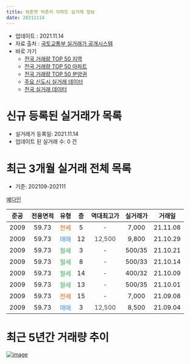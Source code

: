 ```yaml
---
title: 와촌면 덕촌리 아파트 실거래 정보
date: 20211114
---
```


* 업데이트 : 2021.11.14
* 자료 출처 : [국토교통부 실거래가 공개시스템](http://rt.molit.go.kr)
* 바로 가기
    * [전국 거래량 TOP 50 지역](https://apt-info.github.io/apt-trade-info/tr)
    * [전국 거래량 TOP 50 아파트](https://apt-info.github.io/apt-trade-info/ta)
    * [전국 거래량 TOP 50 분양권](https://apt-info.github.io/apt-trade-info/tb)
    * [주요 신도시 실거래 데이터](https://apt-info.github.io/apt-trade-info/newtown)
    * [전국 실거래 데이터](https://apt-info.github.io/apt-trade-info/all)



<script async src="https://pagead2.googlesyndication.com/pagead/js/adsbygoogle.js"></script>
<!-- 기본광고 -->
<ins class="adsbygoogle"
     style="display:block"
     data-ad-client="ca-pub-1142216861245946"
     data-ad-slot="4805727019"
     data-ad-format="auto"
     data-full-width-responsive="true"></ins>
<script>
     (adsbygoogle = window.adsbygoogle || []).push({});
</script>


# 신규 등록된 실거래가 목록

* 실거래가 등록일: 2021.11.14
* 업데이트 된 실거래 수: 0 건




<script async src="https://pagead2.googlesyndication.com/pagead/js/adsbygoogle.js"></script>
<!-- 기본광고 -->
<ins class="adsbygoogle"
     style="display:block"
     data-ad-client="ca-pub-1142216861245946"
     data-ad-slot="4805727019"
     data-ad-format="auto"
     data-full-width-responsive="true"></ins>
<script>
     (adsbygoogle = window.adsbygoogle || []).push({});
</script>


# 최근 3개월 실거래 전체 목록
* 기준: 202109-202111


[예다인](https://search.naver.com/search.naver?query=%EC%98%88%EB%8B%A4%EC%9D%B8)

|준공|전용면적|유형|층|역대최고가|실거래가|거래일|
|:---:|:---:|:---:|:---:|:---:|:---:|:---:|
|2009|59.73|<span style="color:#FF5A00">전세</span>|5|<span style="color:#444444">-</span>|7,000|21.11.08|
|2009|59.73|<span style="color:#4285F3">매매</span>|12|<span style="color:#444444">12,500</span>|9,800|21.10.29|
|2009|59.73|<span style="color:#34A853">월세</span>|3|<span style="color:#444444">-</span>|500/35|21.10.21|
|2009|59.73|<span style="color:#34A853">월세</span>|8|<span style="color:#444444">-</span>|500/33|21.10.14|
|2009|59.73|<span style="color:#34A853">월세</span>|14|<span style="color:#444444">-</span>|400/32|21.10.09|
|2009|59.73|<span style="color:#34A853">월세</span>|13|<span style="color:#444444">-</span>|500/35|21.10.01|
|2009|59.73|<span style="color:#FF5A00">전세</span>|15|<span style="color:#444444">-</span>|7,000|21.09.08|
|2009|59.73|<span style="color:#4285F3">매매</span>|3|<span style="color:#444444">12,500</span>|8,500|21.09.04|



<script async src="https://pagead2.googlesyndication.com/pagead/js/adsbygoogle.js"></script>
<!-- 기본광고 -->
<ins class="adsbygoogle"
     style="display:block"
     data-ad-client="ca-pub-1142216861245946"
     data-ad-slot="4805727019"
     data-ad-format="auto"
     data-full-width-responsive="true"></ins>
<script>
     (adsbygoogle = window.adsbygoogle || []).push({});
</script>


# 최근 5년간 거래량 추이


<div style="width:100%;">
    <canvas id="deal_progress" height="200"></canvas>
</div>

<script>
new Chart(document.getElementById("deal_progress"), {
    type: 'line',
    data: {
        labels: ['16.01','16.02','16.03','16.04','16.05','16.06','16.07','16.08','16.09','16.10','16.11','16.12','17.01','17.02','17.03','17.04','17.05','17.06','17.07','17.08','17.09','17.10','17.11','17.12','18.01','18.02','18.03','18.04','18.05','18.06','18.07','18.08','18.09','18.10','18.11','18.12','19.01','19.02','19.03','19.04','19.05','19.06','19.07','19.08','19.09','19.10','19.11','19.12','20.01','20.02','20.03','20.04','20.05','20.06','20.07','20.08','20.09','20.10','20.11','20.12','21.01','21.02','21.03','21.04','21.05','21.06','21.07','21.08','21.09','21.10','21.11'],
        datasets: [{
            label: '매매/분양권',
            data: [7,9,8,11,4,9,3,7,4,14,14,13,6,4,9,1,0,5,0,4,8,4,3,1,6,3,8,10,6,3,1,4,2,2,1,1,0,1,1,1,2,2,1,0,0,0,0,1,2,2,1,1,2,2,2,0,9,6,2,1,1,3,5,6,0,4,2,2,1,1,0],
            borderColor: "rgba(66, 133, 243, 1)",
            backgroundColor: "rgba(66, 133, 243, 0.05)",
            borderWidth: 1,
            pointRadius: 0,
            fill: false,
            lineTension: 0
        },{
            label: '전/월세',
            data: [0,0,5,5,4,2,5,3,6,5,9,5,5,7,6,4,6,9,3,1,3,2,1,2,3,4,1,5,2,4,2,3,3,3,2,2,3,5,5,4,4,5,2,1,2,5,1,1,1,2,2,1,2,2,0,2,0,2,3,0,1,5,2,0,1,8,4,4,1,4,1],
            borderColor: "rgba(255, 90, 0, 1)",
            backgroundColor: "rgba(255, 90, 0, 0.05)",
            borderWidth: 1,
            pointRadius: 0,
            fill: false,
            lineTension: 0
        },{
            label: '합계',
            data: [7,9,13,16,8,11,8,10,10,19,23,18,11,11,15,5,6,14,3,5,11,6,4,3,9,7,9,15,8,7,3,7,5,5,3,3,3,6,6,5,6,7,3,1,2,5,1,2,3,4,3,2,4,4,2,2,9,8,5,1,2,8,7,6,1,12,6,6,2,5,1],
            borderColor: "rgba(0, 0, 0, 1)",
            backgroundColor: "rgba(0, 0, 0, 0.03)",
            borderWidth: 0.1,
            pointRadius: 0,
            fill: true,
            lineTension: 0
        }
        ]
    },
    options: {
        responsive: true,
        title: {
            display: false
        },
        tooltips: {
            mode: 'index',
            intersect: false
        },
        hover: {
            mode: 'nearest',
            intersect: true
        },
        scales: {
            xAxes: [{
                display: true,
                scaleLabel: {
                    display: true,
                    labelString: '년/월'
                }
            }],
            yAxes: [{
                display: true,
                ticks: {
                    suggestedMin: 0,
                },
                scaleLabel: {
                    display: true,
                    labelString: '실거래 수'
                }
            }]
        }
    }
});

</script>


[![image](https://apt-info.github.io/images/2020-01-03-apt-trade-info/1024x500.png)](https://play.google.com/store/apps/details?id=com.aptinfo.apttradeinfo)

